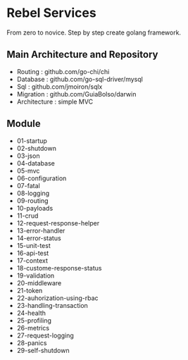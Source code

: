 # Rebel Services
From zero to novice. Step by step create golang framework.

## Main Architecture and Repository
- Routing : github.com/go-chi/chi
- Database : github.com/go-sql-driver/mysql
- Sql : github.com/jmoiron/sqlx
- Migration : github.com/GuiaBolso/darwin
- Architecture : simple MVC  

## Module
- 01-startup
- 02-shutdown
- 03-json
- 04-database
- 05-mvc
- 06-configuration
- 07-fatal
- 08-logging
- 09-routing
- 10-payloads
- 11-crud
- 12-request-response-helper
- 13-error-handler
- 14-error-status
- 15-unit-test
- 16-api-test
- 17-context
- 18-custome-response-status
- 19-validation
- 20-middleware
- 21-token
- 22-auhorization-using-rbac
- 23-handling-transaction
- 24-health
- 25-profiling
- 26-metrics
- 27-request-logging
- 28-panics
- 29-self-shutdown